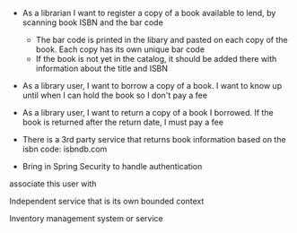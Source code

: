 - As a librarian I want to register a copy of a book available to lend, by scanning book ISBN and the bar code
    - The bar code is printed in the libary and pasted on each copy of the book. Each copy has its own unique bar code
    - If the book is not yet in the catalog, it should be added there with information about the title and ISBN

- As a library user, I want to borrow a copy of a book. I want to know up until when I can hold the book so I don't pay a fee

- As a library user, I want to return a copy of a book I borrowed. If the book is returned after the return date, I must pay a fee

* There is a 3rd party service that returns book information based on the isbn code: isbndb.com


* Bring in Spring Security to handle authentication

associate this user with


Independent service that is its own bounded context


Inventory management system or service
